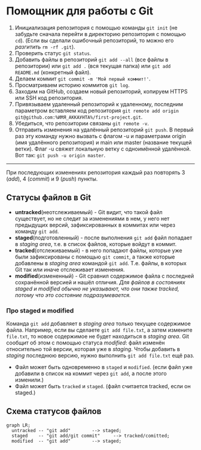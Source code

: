 # Помощник для работы с Git

1. Инициализация репозитория с помощью команды `git init` (не забудьте сначала перейти в директорию репозитория с помощью `cd`).
(Если вы сделали ошибочный репозиторий, то можно его *разгитить* `rm -rf .git`).
2. Проверить статус `git status`.
3. Добавить файлы в репозиторий `git add --all` (все файлы в репозитории) или `git add .` (вся текущая папка) или `git add README.md` (конкретный файл).
4. Делаем коммит `git commit -m 'Мой первый коммит!'`.
5. Просматриваем историю коммитов `git log`.
6. Заходим на GitHub, создаем новый репозиторий, копируем HTTPS или SSH код репозитория. 
7. Привязываем удаленный репозиторий к удаленному, последним параметром вставляем код репозитория `git remote add origin git@github.com:%ИМЯ_АККАУНТА%/first-project.git`.
8. Убедиться, что репозитории связаны `git remote -v`.
9. Отправить изменения на удалённый репозиторий `git push`. В первый раз эту команду нужно вызвать с флагом -u 
и параметрами origin (имя удалённого репозитория) и main или master (название текущей ветки).
Флаг -u свяжет локальную ветку с одноимённой удалённой. Вот так: `git push -u origin master`.
---
При последующих изменениях репозитория каждый раз повторять 3 (*add*), 4 (*commit*) и 9 (*push*) пункты.

## Статусы файлов в Git

* **untracked**(неотслеживаемый) - Git видит, что такой файл существует, но не следит за изменениями в нем, у него нет предыдущих версий,
 зафиксированных в коммитах или через команду `git add`.
* **staged**(подготовленный) - после выполнения `git add` файл попадает в *staging area*, т.е. в список файлов, которые войдут в коммит.
* **tracked**(отслеживаемый) - в него попадают файлы, которые уже были зафиксированы с помощью `git commit`, 
а также которые добавлены в *staging area* командой `git add`. Т.е. файлы, в которых Git так или иначе отслеживает изменения.
* **modified**(измененный) - Git сравнил содержимое файла с последней сохранённой версией и нашёл отличия.
*Для файлов в состояниях staged и modified обычно не указывают, что они также tracked, потому что это состояние подразумевается.*

### Про **staged** и **modified**

Команда `git add` добавляет в *staging area* только текущее содержимое файла. Например, если вы сделаете `git add file.txt`, а затем измените `file.txt`, то новое содержимое
не будет находиться в *staging area*. Git сообщит об этом с помощью статуса *modified*: файл изменён относительно той версии, которая уже в *staging*. 
Чтобы добавить в *staging* последнюю версию, нужно выполнить `git add file.txt` ещё раз.
* Файл может быть одновременно в `staged` и `modified`. (если файл уже добавили в список на коммит через `git add`, а после этого изменили.)
* Файл может быть `tracked` и `staged`. (файл считается tracked, если он staged.)

## Схема статусов файлов

```mermaid
graph LR;
  untracked -- "git add" 		--> staged;
  staged    -- "git add/git commit"     --> tracked/comitted;
  modified  -- "git add" 		--> staged;
```
